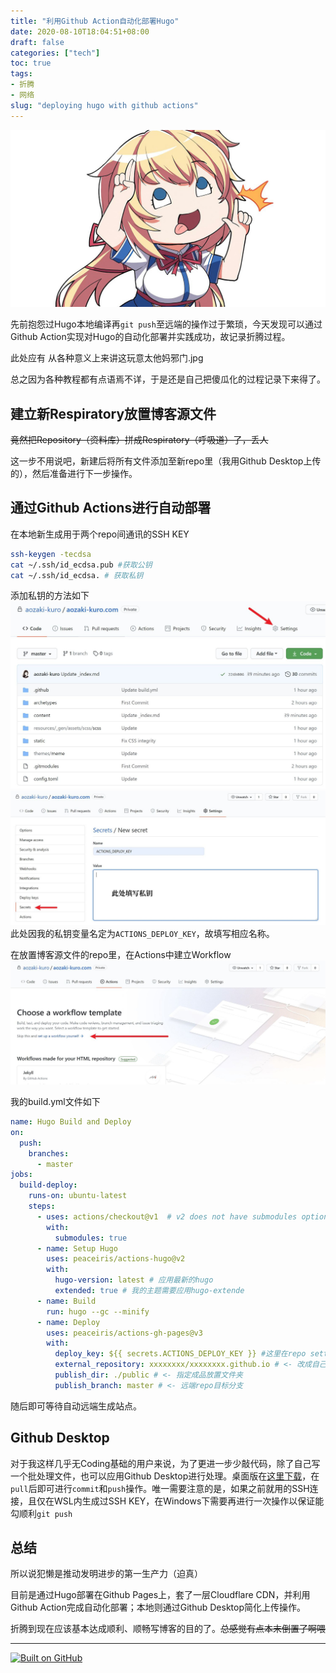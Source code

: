 ```yaml
---
title: "利用Github Action自动化部署Hugo"
date: 2020-08-10T18:04:51+08:00
draft: false
categories: ["tech"]
toc: true
tags:
- 折腾
- 网络
slug: "deploying hugo with github actions"
---
```


![](0001.jpg)

先前抱怨过Hugo本地编译再`git push`至远端的操作过于繁琐，今天发现可以通过Github Action实现对Hugo的自动化部署并实践成功，故记录折腾过程。

<!--more-->

此处应有 从各种意义上来讲这玩意太他妈邪门.jpg

总之因为各种教程都有点语焉不详，于是还是自己把傻瓜化的过程记录下来得了。

## 建立新Respiratory放置博客源文件

~~竟然把Repository（资料库）拼成Respiratory（呼吸道）了，丢人~~

这一步不用说吧，新建后将所有文件添加至新repo里（我用Github Desktop上传的），然后准备进行下一步操作。

## 通过Github Actions进行自动部署

在本地新生成用于两个repo间通讯的SSH KEY

```sh
ssh-keygen -tecdsa
cat ~/.ssh/id_ecdsa.pub #获取公钥
cat ~/.ssh/id_ecdsa. # 获取私钥
```
添加私钥的方法如下
![](0004.jpg)
![](0005.jpg)
此处因我的私钥变量名定为`ACTIONS_DEPLOY_KEY`，故填写相应名称。

在放置博客源文件的repo里，在Actions中建立Workflow
![](0006.jpg)

我的build.yml文件如下

```yml
name: Hugo Build and Deploy
on:
  push:
    branches:
      - master
jobs:
  build-deploy:
    runs-on: ubuntu-latest
    steps:
      - uses: actions/checkout@v1  # v2 does not have submodules option now
        with:
          submodules: true
      - name: Setup Hugo
        uses: peaceiris/actions-hugo@v2
        with:
          hugo-version: latest # 应用最新的hugo
          extended: true # 我的主题需要应用hugo-extende
      - name: Build
        run: hugo --gc --minify
      - name: Deploy
        uses: peaceiris/actions-gh-pages@v3
        with:
          deploy_key: ${{ secrets.ACTIONS_DEPLOY_KEY }} #这里在repo settings里填入SSH私钥
          external_repository: xxxxxxxx/xxxxxxxx.github.io # <- 改成自己的 user github page
          publish_dir: ./public # <- 指定成品放置文件夹
          publish_branch: master # <- 远端repo目标分支
```

随后即可等待自动远端生成站点。

## Github Desktop

对于我这样几乎无Coding基础的用户来说，为了更进一步少敲代码，除了自己写一个批处理文件，也可以应用Github Desktop进行处理。桌面版在[这里下载](https://desktop.github.com/)，在`pull`后即可进行`commit`和`push`操作。唯一需要注意的是，如果之前就用的SSH连接，且仅在WSL内生成过SSH KEY，在Windows下需要再进行一次操作以保证能勾顺利`git push`

## 总结

所以说犯懒是推动发明进步的第一生产力（迫真）

目前是通过Hugo部署在Github Pages上，套了一层Cloudflare CDN，并利用Github Action完成自动化部署；本地则通过Github Desktop简化上传操作。

折腾到现在应该基本达成顺利、顺畅写博客的目的了。~~总感觉有点本末倒置了啊喂~~

***

[![Built on GitHub](https://github.com/aozaki-kuro/aozaki-kuro.com/workflows/Build/badge.svg)](https://github.com/aozaki-kuro/aozaki-kuro.com/actions)